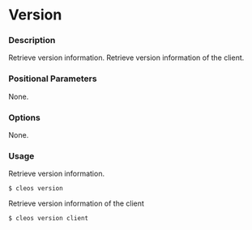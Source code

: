 # Version

### Description
Retrieve version information.
Retrieve version information of the client.

### Positional Parameters
None.

### Options
None.

### Usage
Retrieve version information.
```
$ cleos version
```

Retrieve version information of the client
```
$ cleos version client
```